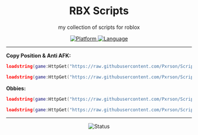 <div align="center">

# RBX Scripts

my collection of scripts for roblox

<p align="center">
  <a href="https://www.roblox.com/">
    <img src="https://img.shields.io/badge/Platform-Roblox-00A2FF?style=for-the-badge&logo=roblox&logoColor=white&labelColor=1a1a1a" alt="Platform">
  </a>
  <a href="https://www.lua.org/">
    <img src="https://img.shields.io/badge/Language-Lua-2C2D72?style=for-the-badge&logo=lua&logoColor=white&labelColor=1a1a1a" alt="Language">
  </a>
</p>

</div>

---

**Copy Position & Anti AFK:**
```lua
loadstring(game:HttpGet("https://raw.githubusercontent.com/Pxrson/Scripts/refs/heads/main/antiAFK%20copyPOS/copy%20position.lua",true))()
```
```lua
loadstring(game:HttpGet("https://raw.githubusercontent.com/Pxrson/Scripts/refs/heads/main/antiAFK%20copyPOS/anti%20afk.lua",true))()
```
**Obbies:**
```lua
loadstring(game:HttpGet("https://raw.githubusercontent.com/Pxrson/Scripts/refs/heads/main/Main/Obbies/oMega%20Obby.lua",true))()
```
```lua
loadstring(game:HttpGet("https://raw.githubusercontent.com/Pxrson/Scripts/refs/heads/main/Main/Obbies/Wall%20Hop%20Obby.lua",true))()
```

---

<div align="center">

<p>
  <img src="https://img.shields.io/badge/Status-Active-00C851?style=for-the-badge&logoColor=white&labelColor=1a1a1a" alt="Status">

</p>

</div>
